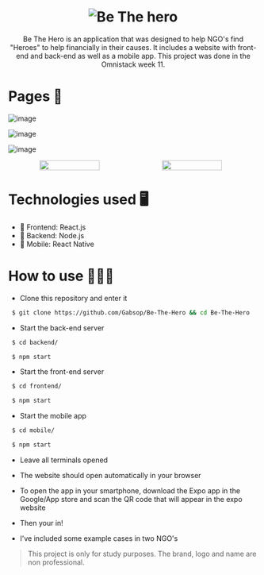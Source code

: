 <h1 align="center">
    <img alt="Be The hero" src="https://user-images.githubusercontent.com/47838241/77866996-bc71c200-720b-11ea-85ec-3ec47bc95b87.png"/>
</h1>

<p align="center">Be The Hero is an application that was designed to help NGO's find "Heroes" to help financially in their causes. It includes a website with front-end and back-end as well as a mobile app. This project was done in the Omnistack week 11.</p>

# Pages 🦸

![image](https://user-images.githubusercontent.com/47838241/77866953-86344280-720b-11ea-8ecb-de13fe58f584.png)

![image](https://user-images.githubusercontent.com/47838241/77867562-268b6680-720e-11ea-806d-34a1285066cc.png)

![image](https://user-images.githubusercontent.com/47838241/77867580-373bdc80-720e-11ea-80d5-d148d6d8dfae.png)

<div style="display: flex" align="center">
  <img src="https://user-images.githubusercontent.com/47838241/77867588-43c03500-720e-11ea-8119-2494c14777fd.png" width="49%"/>
  <img src="https://user-images.githubusercontent.com/47838241/77867619-62263080-720e-11ea-9f0f-6661c2d5573d.png" width="49%"/>
</div>

# Technologies used 🖥
- :rocket: Frontend: React.js
- :rocket: Backend: Node.js
- :rocket: Mobile: React Native

# How to use 👨🏻‍💻
- Clone this repository and enter it
```bash
 $ git clone https://github.com/Gabsop/Be-The-Hero && cd Be-The-Hero
 ```
- Start the back-end server
```bash
 $ cd backend/
 ```
```bash
 $ npm start
 ```
 - Start the front-end server
```bash
 $ cd frontend/
 ```
```bash
 $ npm start
 ```
 - Start the mobile app
```bash
 $ cd mobile/
 ```
```bash
 $ npm start
 ```
 - Leave all terminals opened
 - The website should open automatically in your browser
 - To open the app in your smartphone, download the Expo app in the Google/App store and scan the QR code that will appear in the expo website
 
 - Then your in!
 - I've included some example cases in two NGO's

<blockquote alt="[ignore]">
  <p>
    This project is only for study purposes. The brand, logo and name are non professional.
  </p>
</blockquote>
